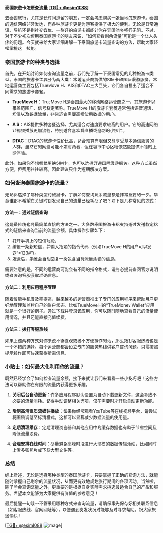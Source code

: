 **泰国旅遊卡怎麽查流量 [[TG💪+ @esim1088](https://t.me/s/esim1088)]**

去泰国旅行，尤其是长时间逗留的朋友，一定会考虑购买一张当地的旅游卡。泰国的通信网络非常发达，而各种旅游卡更是为游客提供了极大的便利。无论是日常通讯、导航还是刷社交媒体，一张好的旅游卡都能让你在异国他乡畅行无阻。不过，对于不少初次使用泰国旅游卡的朋友来说，“如何查看剩余流量”可能是一个让人头疼的问题。今天就来给大家详细讲解一下泰国旅游卡流量查询的方法，帮助大家轻松掌握这一技能。

### 泰国旅游卡的种类与选择

首先，在开始讨论如何查询流量之前，我们先了解一下泰国常见的几种旅游卡类型。泰国的旅游卡主要分为两大类：本地运营商提供的SIM卡和国际漫游服务。本地运营商主要包括TrueMove H、AIS和DTAC三大巨头，它们各自推出了适合不同需求的旅游卡套餐。

- **TrueMove H**：TrueMove H是泰国最大的移动网络运营商之一，其旅游卡以覆盖范围广、信号稳定著称。TrueMove H的旅游卡套餐通常包括语音通话、短信以及数据流量，非常适合需要高频使用数据的用户。
  
- **AIS**：AIS提供多种套餐选择，尤其适合对速度要求较高的用户。它的高速网络让视频播放更加流畅，特别适合喜欢看直播或追剧的小伙伴。

- **DTAC**：DTAC的旅游卡性价比高，适合预算有限但又想享受基本通信服务的人群。虽然它的网速可能不如前两者，但在城市中心区域依然能提供不错的上网体验。

此外，如果你不想频繁更换SIM卡，也可以选择开通国际漫游服务。这种方式虽然方便，但费用往往较高，因此建议只作为短期解决方案。

### 如何查询泰国旅游卡的流量？

无论你选择了哪种类型的旅游卡，了解如何查询剩余流量都是非常重要的一步。毕竟谁都不希望在关键时刻发现自己的流量已经耗尽了吧？以下是几种常见的方式：

#### 方法一：通过短信查询
这是最传统也是最简单直接的方法之一。大多数泰国旅游卡都支持通过发送特定格式的短信来查询当前的流量余额。具体操作步骤如下：
1. 打开手机上的短信功能。
2. 编辑一条新短信，并输入指定的指令代码（例如TrueMove H的用户可以发送“*123#”）。
3. 发送后，系统会自动回复一条包含当前流量余额的信息。

需要注意的是，不同的运营商可能会有不同的指令格式，请务必提前查阅官方说明或者咨询客服获取准确信息。

#### 方法二：利用应用程序管理
随着智能手机普及率提高，越来越多的运营商推出了专门的应用程序来帮助用户更好地管理和监控自己的账户状态。比如TrueMove H的“TrueMoney Wallet”应用就是一个很好的例子。通过下载并登录该应用，你可以随时随地查看自己的流量使用情况，并且还能直接充值续费。

#### 方法三：拨打客服热线
如果上述两种方式对你来说不够直观或者不方便操作的话，那么拨打客服热线也是一个不错的选择。每个运营商都会设立专门的服务热线供客户咨询问题。只需按照提示操作即可快速获得所需信息。

### 小贴士：如何最大化利用你的流量？

既然已经学会了如何检查流量余额，接下来就让我们来看看一些小技巧吧！这些方法可以帮助你在有限的流量内获得更多乐趣。

1. **关闭后台自动更新**：许多应用程序默认设置为自动下载更新文件，这会导致不必要的流量消耗。记得手动调整相关选项，仅在需要时才开启自动更新功能。
   
2. **限制高清画质流媒体播放**：如果你经常观看YouTube等在线视频平台，请尝试将画质调低至标清模式，这样可以显著减少数据流量的使用量。

3. **定期清理缓存**：定期清理浏览器和其他应用中的缓存数据也有助于节省空间及降低流量浪费。

4. **合理安排在线时间**：尽量避免高峰时段进行大规模的数据传输活动，比如同时上传多张照片或下载大型文件等。

### 总结

综上所述，无论是选择哪种类型的泰国旅游卡，只要掌握了正确的查询方法，就能随时掌握自己剩余的流量状况，从而更有效地规划旅行期间的各项活动。当然啦，除了学会查询流量之外，更重要的是根据自身实际需求挑选最适合自己的产品和服务。希望本文能够为大家提供有价值的参考意见！

最后提醒一句哦～不管采用哪种方式来查询流量，请确保事先保存好相关联系信息（如客服热线、官网网址等），以便遇到突发状况时能够及时寻求帮助。祝大家旅途愉快！

[[TG💪+ @esim1088](https://t.me/s/esim1088) ![Image](https://i.postimg.cc/4NQfJmqS/Snipaste-2025-05-13-00-14-12.png)]
